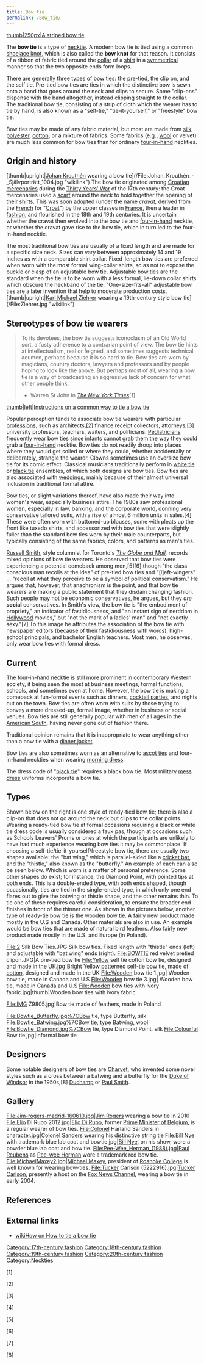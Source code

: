 ```yaml
---
title: Bow tie
permalink: /Bow_tie/
---
```


[thumb\|250px\|A striped bow
tie](/File:Bow-tie-colour-isolated.jpg "wikilink")

The **bow tie** is a type of [necktie](/necktie "wikilink"). A modern
bow tie is tied using a common [shoelace
knot](/shoelace_knot "wikilink"), which is also called the **bow knot**
for that reason. It consists of a ribbon of fabric tied around the
[collar](/collar_(clothing) "wikilink") of a [shirt](/shirt "wikilink")
in a [symmetrical](/symmetry "wikilink") manner so that the two opposite
ends form loops.

There are generally three types of bow ties: the pre-tied, the clip on,
and the self tie. Pre-tied bow ties are ties in which the distinctive
bow is sewn onto a band that goes around the neck and clips to secure.
Some "clip-ons" dispense with the band altogether, instead clipping
straight to the collar. The traditional bow tie, consisting of a strip
of cloth which the wearer has to tie by hand, is also known as a
"self-tie," "tie-it-yourself," or "freestyle" bow tie.

Bow ties may be made of any fabric material, but most are made from
[silk](/silk "wikilink"), [polyester](/polyester "wikilink"),
[cotton](/cotton "wikilink"), or a mixture of fabrics. Some fabrics
(e.g., [wool](/wool "wikilink") or velvet) are much less common for bow
ties than for ordinary [four-in-hand](/four-in-hand "wikilink")
neckties.

## Origin and history

[thumb\|upright\|[Johan Krouthén](Johan_Krouthén "wikilink") wearing a
bow tie](/File:Johan_Krouthén_-_Självporträtt_1904.jpg "wikilink") The
bow tie originated among [Croatian](/Croatia "wikilink")
[mercenaries](/mercenaries "wikilink") during the [Thirty Years'
War](/Thirty_Years'_War "wikilink") of the 17th century: the Croat
mercenaries used a [scarf](/scarf "wikilink") around the neck to hold
together the opening of their [shirts](/shirt "wikilink"). This was soon
adopted (under the name *[cravat](/cravat "wikilink"),* derived from the
[French](/French_language "wikilink") for "[Croat](/Croat "wikilink")")
by the upper classes in [France](/France "wikilink"), then a leader in
[fashion](/fashion "wikilink"), and flourished in the 18th and 19th
centuries. It is uncertain whether the cravat then evolved into the bow
tie and [four-in-hand](/four-in-hand "wikilink") necktie, or whether the
cravat gave rise to the bow tie, which in turn led to the four-in-hand
necktie.

The most traditional bow ties are usually of a fixed length and are made
for a specific size neck. Sizes can vary between approximately 14 and 19
inches as with a comparable shirt collar. Fixed-length bow ties are
preferred when worn with the most formal wing-collar shirts, so as not
to expose the buckle or clasp of an adjustable bow tie. Adjustable bow
ties are the standard when the tie is to be worn with a less formal,
lie-down collar shirts which obscure the neckband of the tie.
"One-size-fits-all" adjustable bow ties are a later invention that help
to moderate production costs. [thumb\|upright\|[Karl Michael
Ziehrer](Karl_Michael_Ziehrer "wikilink") wearing a 19th-century style
bow tie](/File:Ziehrer.jpg "wikilink")

## Stereotypes of bow tie wearers

> To its devotees, the bow tie suggests iconoclasm of an Old World sort,
> a fusty adherence to a contrarian point of view. The bow tie hints at
> intellectualism, real or feigned, and sometimes suggests technical
> acumen, perhaps because it is so hard to tie. Bow ties are worn by
> magicians, country doctors, lawyers and professors and by people
> hoping to look like the above. But perhaps most of all, wearing a bow
> tie is a way of broadcasting an aggressive lack of concern for what
> other people think.
> - Warren St John in *[The New York
> Times](/The_New_York_Times "wikilink")*[1]

[thumb\|left\|Instructions on a common way to tie a bow
tie](/File:HowToTieBowtie_VersionA.png "wikilink")

Popular perception tends to associate bow tie wearers with particular
[professions](/profession "wikilink"), such as architects,[2] finance
receipt collectors, attorneys,[3] university professors, teachers,
waiters, and politicians. [Pediatricians](/Pediatrics "wikilink")
frequently wear bow ties since infants cannot grab them the way they
could grab a [four-in-hand](/four-in-hand "wikilink") necktie. Bow ties
do not readily droop into places where they would get soiled or where
they could, whether accidentally or deliberately, strangle the wearer.
Clowns sometimes use an oversize bow tie for its comic effect. Classical
musicians traditionally perform in [white tie](/white_tie "wikilink") or
[black tie](/black_tie "wikilink") ensembles, of which both designs are
bow ties. Bow ties are also associated with
[weddings](/weddings "wikilink"), mainly because of their almost
universal inclusion in traditional formal attire.

Bow ties, or slight variations thereof, have also made their way into
women's wear, especially business attire. The 1980s saw professional
women, especially in law, banking, and the corporate world, donning very
conservative tailored suits, with a rise of almost 6 million units in
sales.[4] These were often worn with buttoned-up blouses, some with
pleats up the front like tuxedo shirts, and accessorized with bow ties
that were slightly fuller than the standard bow ties worn by their male
counterparts, but typically consisting of the same fabrics, colors, and
patterns as men's ties.

[Russell Smith](/Russell_Smith_(novelist) "wikilink"), style columnist
for Toronto's *[The Globe and Mail](/The_Globe_and_Mail "wikilink"),*
records mixed opinions of bow tie wearers. He observed that bow ties
were experiencing a potential comeback among men,[5][6] though "the
class conscious man recoils at the idea" of pre-tied bow ties and
"\[l\]eft-wingers" ... "recoil at what they perceive to be a symbol of
political conservatism." He argues that, however, that anachronism is
the point, and that bow tie wearers are making a public statement that
they disdain changing fashion. Such people may not be economic
conservatives, he argues, but they *are* **social** conservatives. In
Smith's view, the bow tie is "the embodiment of propriety," an indicator
of fastidiousness, and "an instant sign of nerddom in
[Hollywood](/Cinema_of_the_United_States "wikilink") movies," but "not
the mark of a ladies' man" and "not exactly sexy."[7] To this image he
attributes the association of the bow tie with newspaper editors
(because of their fastidiousness with words), high-school principals,
and bachelor English teachers. Most men, he observes, only wear bow ties
with formal dress.

## Current

The four-in-hand necktie is still more prominent in contemporary Western
society, it being seen the most at business meetings, formal functions,
schools, and sometimes even at home. However, the bow tie is making a
comeback at fun-formal events such as dinners, [cocktail
parties](/Cocktail_party "wikilink"), and nights out on the town. Bow
ties are often worn with suits by those trying to convey a more
dressed-up, formal image, whether in business or social venues. Bow ties
are still generally popular with men of all ages in the [American
South](/American_South "wikilink"), having never gone out of fashion
there.

Traditional opinion remains that it is inappropriate to wear anything
other than a bow tie with a [dinner jacket](/dinner_jacket "wikilink").

Bow ties are also sometimes worn as an alternative to [ascot
ties](/ascot_tie "wikilink") and four-in-hand neckties when wearing
[morning dress](/morning_dress "wikilink").

The dress code of "[black tie](/black_tie "wikilink")" requires a black
bow tie. Most military [mess dress](/mess_dress "wikilink") uniforms
incorporate a bow tie.

## Types

Shown below on the right is one style of ready-tied bow tie; there is
also a clip-on that does not go around the neck but clips to the collar
points. Wearing a ready-tied bow tie at formal occasions requiring a
black or white tie dress code is usually considered a faux pas, though
at occasions such as Schools Leavers' Proms or ones at which the
participants are unlikely to have had much experience wearing bow ties
it may be commonplace. If choosing a self-tie/tie-it-yourself/freestyle
bow tie, there are usually two shapes available: the "bat wing," which
is parallel-sided like a [cricket bat](/cricket_bat "wikilink"), and the
"thistle," also known as the "butterfly." An example of each can also be
seen below. Which is worn is a matter of personal preference. Some other
shapes do exist; for instance, the Diamond Point, with pointed tips at
both ends. This is a double-ended type, with both ends shaped, though
occasionally, ties are tied in the single-ended type, in which only one
end flares out to give the batwing or thistle shape, and the other
remains thin. To tie one of these requires careful consideration, to
ensure the broader end finishes in front of the thinner one. As shown in
the pictures below, another type of ready-tie bow tie is the [wooden bow
tie](/wooden_bow_tie "wikilink"). A fairly new product made mostly in
the U.S and Canada. Other materials are also in use. An example would be
bow ties that are made of natural bird feathers. Also fairly new product
made mostly in the U.S. and Europe (in Poland).

<File:2> Silk Bow Ties.JPG\|Silk bow ties. Fixed length with "thistle"
ends (left) and adjustable with "bat wing" ends (right). <File:BOWTIE>
red velvet pretied clipon.JPG\|A pre-tied bow tie <File:Yellow> self tie
cotton bow tie, designed and made in the UK.jpg\|Bright Yellow patterned
self-tie bow tie, made of [cotton](/cotton "wikilink"), designed and
made in the UK <File:Wooden> bow tie 1.jpg\| Wooden bow tie, made in
Canada and U.S <File:Wooden> bow tie 3.jpg\| Wooden bow tie, made in
Canada and U.S <File:Wooden> bow ties with ivory
fabric.jpg\|thumb\|Wooden bow ties with ivory fabric

<File:IMG> Z9805.jpg\|Bow tie made of feathers, made in Poland

<File:Bowtie_Butterfly.jpg%7CBow> tie, type Butterfly, silk
<File:Bowtie_Batwing.jpg%7CBow> tie, type Batwing, wool
<File:Bowtie_Diamond.jpg%7CBow> tie, type Diamond Point, silk
<File:Colourful> Bow tie.jpg\|Informal bow tie



## Designers

Some notable designers of bow ties are
[Charvet](/Charvet_Place_Vendôme "wikilink"), who invented some novel
styles such as a cross between a batwing and a butterfly for the [Duke
of Windsor](/Edward_VIII_of_the_United_Kingdom "wikilink") in the
1950s,[8] [Duchamp](/Duchamp_(clothing) "wikilink") or [Paul
Smith](/Paul_Smith_(fashion_designer) "wikilink").

## Gallery

<File:Jim-rogers-madrid-160610.jpg>\|[Jim
Rogers](/Jim_Rogers "wikilink") wearing a bow tie in 2010 <File:Elio> Di
Rupo 2012.jpg\|[Elio Di Rupo](/Elio_Di_Rupo "wikilink"), former [Prime
Minister of Belgium](/Prime_Minister_of_Belgium "wikilink"), is a
regular wearer of bow ties. <File:Colonel> Harland Sanders in
character.jpg\|[Colonel Sanders](/Colonel_Sanders "wikilink") wearing
his distinctive string tie <File:Bill> Nye with trademark blue lab coat
and bowtie.jpg\|[Bill Nye](/Bill_Nye "wikilink"), on his show, wore a
powder blue lab coat and bow tie.
<File:Pee-Wee_Herman_(1988).jpg>\|[Paul
Reubens](/Paul_Reubens "wikilink") as [Pee-wee
Herman](/Pee-wee_Herman "wikilink") wore a trademark red bow tie.
<File:MichaelMaxey2.jpg>\|[Michael Maxey](/Michael_Maxey "wikilink"),
president of [Roanoke College](/Roanoke_College "wikilink") is well
known for wearing bow-ties. <File:Tucker> Carlson (5222916).jpg\|[Tucker
Carlson](/Tucker_Carlson "wikilink"), presently a host on the [Fox News
Channel](/Fox_News_Channel "wikilink"), wearing a bow tie in early 2004.

## References

## External links

-   [wikiHow on How to tie a bow
    tie](http://www.wikihow.com/Tie-a-Bow-Tie)

[Category:17th-century
fashion](/Category:17th-century_fashion "wikilink")
[Category:18th-century
fashion](/Category:18th-century_fashion "wikilink")
[Category:19th-century
fashion](/Category:19th-century_fashion "wikilink")
[Category:20th-century
fashion](/Category:20th-century_fashion "wikilink")
[Category:Neckties](/Category:Neckties "wikilink")

[1]

[2]

[3]

[4]

[5]

[6]

[7]

[8]